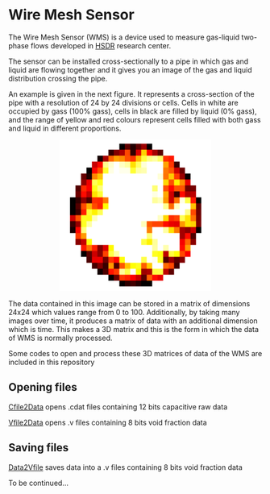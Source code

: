 # Wire Mesh Sensor
The Wire Mesh Sensor (WMS) is a device used to measure gas-liquid two-phase flows developed
in [HSDR](https://www.hzdr.de/db/Cms?pOid=25191&pNid=393&pLang=en) research center.
<p>

The sensor can be installed cross-sectionally to a pipe in which gas and liquid are flowing together
and it gives you an image of the gas and liquid distribution crossing the pipe.

An example is given in the next figure. It represents a cross-section of the pipe with a resolution of 24 by 24 divisions or cells.
Cells in white are occupied by gass (100% gass), cells in black are filled by liquid (0% gass), and the range of yellow and red colours
represent cells filled with both gass and liquid in different proportions.
</p>
<p align="center">
  <img width="300" height="300" src="/images/WMS_section.png">
</p>

The data contained in this image can be stored in a matrix of dimensions 24x24 which values range from 0 to 100. Additionally, by taking
many images over time, it produces a matrix of data with an additional dimension which is time. This makes a 3D matrix and this is the form
in which the data of WMS is normally processed.

Some codes to open and process these 3D matrices of data of the WMS are included in this repository

## Opening files

[Cfile2Data](/Cfile2Data.m) opens .cdat files containing 12 bits capacitive raw data

[Vfile2Data](/Vfile2Data.m) opens .v files containing 8 bits void fraction data


## Saving files

[Data2Vfile](/Data2Vfile.m) saves data into a .v files containing 8 bits void fraction data



To be continued...
